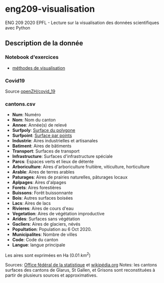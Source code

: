 # eng209-visualisation

ENG 209 2020 EPFL - Lecture sur la visualisation des données scientifiques avec Python

## Description de la donnée

### Notebook d'exercices

* [méthodes de visualisation](./notebooks/visualisation-concepts.ipynb)

### Covid19

Source [openZH/covid_19](https://github.com/openZH/covid_19/)

### cantons.csv

* **Num**: Numéro
* **Nom**: Nom du canton
* **Annee**: Année(s) de relevé
* **Surfpoly**: [Surface du polygone](https://www.bfs.admin.ch/bfs/fr/home/statistiques/espace-environnement/enquetes/area/exploitation-donnees/surfaces-calculees.html)
* **Surfpoint**: [Surface par points](https://www.bfs.admin.ch/bfs/fr/home/statistiques/espace-environnement/enquetes/area/exploitation-donnees/surfaces-calculees.html)
* **Industrie**: Aires industrielles et artisanales
* **Batiment**: Aires de bâtiments
* **Transport**:  Surfaces de transport
* **Infrastructure**: Surfaces d'infrastructure spéciale
* **Parcs**: Espaces verts et lieux de détente
* **Arboriculture**: Aires d'arboriculture fruitière, viticulture, horticulture
* **Arable**: Aires de terres arables
* **Paturages**: Aires de prairies naturelles, pâturages locaux
* **Aplpages**: Aires d'alpages
* **Forets**: Aires forestières
* **Buissons**: Forêt buissonnante
* **Bois**: Autres surfaces boisées
* **Lacs**: Aires de lacs
* **Rivieres**: Aires de cours d'eau
* **Vegetation**: Aires de végétation improductive
* **Arides**: Surfaces sans végétation
* **Gacliers**: Aires de glaciers, névés
* **Popultation**: Population au 6 Oct 2020.
* **Municipalites**: Nombre de villes
* **Code**: Code du canton
* **Langue**: langue principale

Les aires sont exprimées en Ha (0.01 $km^2$)

Sources: [Office fédéral de la statistique](https://www.bfs.admin.ch/bfs/fr/home/statistiques/espace-environnement/enquetes/area.html) et [wikipédia.org](https://en.wikipedia.org/wiki/Cantons_of_Switzerland)
Notes: les cantons surfaces des cantons de Glarus, St Gallen, et Grisons sont reconstituées à partir de plusieurs sources et approximatives.


